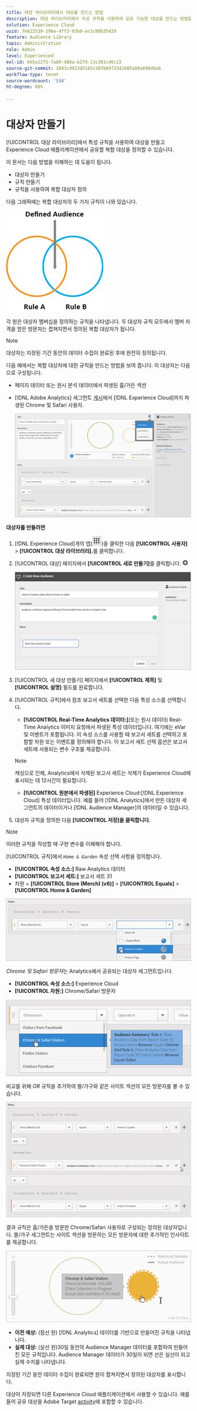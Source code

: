```yaml
---
title: 대상 라이브러리에서 대상을 만드는 방법
description: 대상 라이브러리에서 속성 규칙을 사용하여 공유 가능한 대상을 만드는 방법을 알아봅니다. 규칙을 구성하고 복합 대상을 정의하는 방법을 알아봅니다.
solution: Experience Cloud
uuid: 7e622539-296e-4ff3-93b0-ec1c08b35429
feature: Audience Library
topic: Administration
role: Admin
level: Experienced
exl-id: b65a12f5-fa89-400a-b279-13c381cd6c22
source-git-commit: 3043cd913d5165c58fb84f3342b05a00a690d6a6
workflow-type: tm+mt
source-wordcount: '534'
ht-degree: 66%

---
```


# 대상자 만들기

[!UICONTROL 대상 라이브러리]에서 특성 규칙을 사용하여 대상을 만들고 Experience Cloud 애플리케이션에서 공유할 복합 대상을 정의할 수 있습니다.

이 문서는 다음 방법을 이해하는 데 도움이 됩니다.

* 대상자 만들기
* 규칙 만들기
* 규칙을 사용하여 복합 대상자 정의

다음 그래픽에는 복합 대상자의 두 가지 규칙이 나와 있습니다.

![복합 대상자의 2가지 규칙](assets/audience_sharing.png)

각 원은 대상자 멤버십을 정의하는 규칙을 나타냅니다. 두 대상자 규칙 모두에서 멤버 자격을 얻은 방문자는 겹쳐지면서 정의된 복합 대상자가 됩니다.

>[!NOTE]
>
>대상자는 지정된 기간 동안의 데이터 수집이 완료된 후에 완전히 정의됩니다.

다음 예에서는 복합 대상자에 대한 규칙을 만드는 방법을 보여 줍니다. 이 대상자는 다음으로 구성됩니다.

* 페이지 데이터 또는 원시 분석 데이터에서 파생된 홈/가든 섹션
* [!DNL Adobe Analytics] 세그먼트 [게시](overview.md)에서 [!DNL Experience Cloud]까지 파생된 Chrome 및 Safari 사용자.

  ![복합 대상자에 대한 규칙 만들기](assets/audience_create.png)

**대상자를 만들려면**

1. [!DNL Experience Cloud]개의 앱(![앱 아이콘](assets/apps-icon.png))을 클릭한 다음 **[!UICONTROL 사용자]** > **[!UICONTROL 대상 라이브러리].**&#x200B;를 클릭합니다.

1. [!UICONTROL 대상] 페이지에서 **[!UICONTROL 새로 만들기]**&#x200B;를 클릭합니다. ![새 대상](assets/add_icon_small.png)

   ![대상자 만들기](assets/audience_create_new.png)

1. [!UICONTROL 새 대상 만들기] 페이지에서 **[!UICONTROL 제목]** 및 **[!UICONTROL 설명]** 필드를 완료합니다.
1. [!UICONTROL 규칙]에서 참조 보고서 세트를 선택한 다음 특성 소스를 선택합니다.

   * **[!UICONTROL Real-Time Analytics 데이터:]**(또는 원시 데이터) Real-Time Analytics 이미지 요청에서 파생된 특성 데이터입니다. 여기에는 eVar 및 이벤트가 포함됩니다. 이 속성 소스를 사용할 때 보고서 세트를 선택하고 포함할 차원 또는 이벤트를 정의해야 합니다. 이 보고서 세트 선택 옵션은 보고서 세트에 사용되는 변수 구조를 제공합니다.

   >[!NOTE]
   >
   >캐싱으로 인해, Analytics에서 삭제된 보고서 세트는 삭제가 Experience Cloud에 표시되는 데 12시간이 필요합니다.

   * **[!UICONTROL 원본에서 파생된]** Experience Cloud:[!DNL Experience Cloud] 특성 데이터입니다. 예를 들어 [!DNL Analytics]에서 만든 대상자 세그먼트의 데이터이거나 [!DNL Audience Manager]의 데이터일 수 있습니다.

1. 대상자 규칙을 정의한 다음 **[!UICONTROL 저장]을 클릭합니다.**

>[!NOTE]
>
>이러한 규칙을 작성할 때 구현 변수를 이해해야 합니다.

[!UICONTROL 규칙]에서 *`Home & Garden`* 속성 선택 사항을 정의합니다.

* **[!UICONTROL 속성 소스:]** Raw Analytics 데이터
* **[!UICONTROL 보고서 세트:]** 보고서 세트 31
* 차원 = **[!UICONTROL Store (Merch) (v6)]** > **[!UICONTROL Equals]** > **[!UICONTROL Home &amp; Garden]**

![대상자 라이브러리의 속성 선택 사항](assets/home_garden.png)

*Chrome 및 Safari 방문자*&#x200B;는 Analytics에서 공유되는 대상자 세그먼트입니다.

* **[!UICONTROL 속성 소스:]** Experience Cloud
* **[!UICONTROL 차원:]** Chrome/Safari 방문자

![Chrome/Safari 방문자](assets/chrome_safari.png)

비교를 위해 *OR* 규칙을 추가하여 뜰/가구와 같은 사이트 섹션의 모든 방문자를 볼 수 있습니다.

![또는 대상자에 대한 규칙](assets/audiences_rule_patio.png)

결과 규칙은 홈/가든을 방문한 Chrome/Safari 사용자로 구성되는 정의된 대상자입니다. 뜰/가구 세그먼트는 사이트 섹션을 방문하는 모든 방문자에 대한 추가적인 인사이트를 제공합니다.

![Experience Cloud에서 정의된 대상자](assets/defined_audience.png)

* **이전 예상:** (점선 원) [!DNL Analytics] 데이터를 기반으로 만들어진 규칙을 나타냅니다.
* **실제 대상:** (실선 원)30일 동안의 Audience Manager 데이터를 포함하여 만들어진 모든 규칙입니다. Audience Manager 데이터가 30일이 되면 선은 실선이 되고 실제 수치를 나타냅니다.

지정된 기간 동안 데이터 수집이 완료되면 원이 합쳐지면서 정의된 대상자를 표시합니다.

대상이 저장되면 다른 Experience Cloud 애플리케이션에서 사용할 수 있습니다. 예를 들어 공유 대상을 Adobe Target [activity](https://experienceleague.adobe.com/ko/docs/target/using/activities/activities)에 포함할 수 있습니다.
